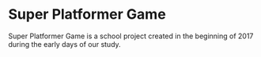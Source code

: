 # Super Platformer Game

Super Platformer Game is a school project created in the beginning of 2017 during the early days of our study.

